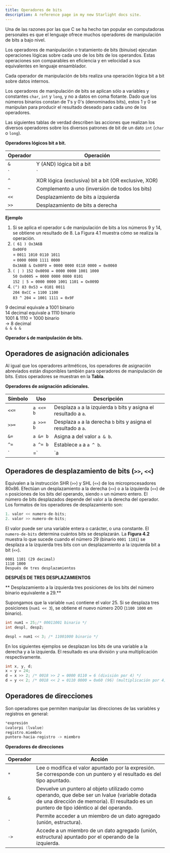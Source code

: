 ```yaml
---
title: Operadores de bits
description: A reference page in my new Starlight docs site.
---
```


Una de las razones por las que C se ha hecho tan popular en computadoras personales es que el lenguaje ofrece muchos operadores de manipulación de bits a bajo nivel.  

Los operadores de manipulación o tratamiento de bits (binuise) ejecutan operaciones lógicas sobre cada uno de los bits de los operandos. Estas operaciones son comparables en eficiencia y en velocidad a sus equivalentes en lenguaje ensamblador.  

Cada operador de manipulación de bits realiza una operación lógica bit a bit sobre datos internos.  

Los operadores de manipulación de bits se aplican sólo a variables y constantes `char`, `int` y `long`, y no a datos en coma flotante. Dado que los números binarios constan de 1's y 0's (denominados bits), estos 1 y 0 se manipulan para producir el resultado deseado para cada uno de los operadores.  

Las siguientes tablas de verdad describen las acciones que realizan los diversos operadores sobre los diversos patrones de bit de un dato `int` (`char` o `long`).  

**Operadores lógicos bit a bit.**

| Operador | Operación |
|----------|-----------|
| `&`      | Y (AND) lógica bit a bit |
| `|`      | O (OR) lógica (inclusiva) bit a bit |
| `^`      | XOR lógica (exclusiva) bit a bit (OR exclusive, XOR) |
| `~`      | Complemento a uno (inversión de todos los bits) |
| `<<`     | Desplazamiento de bits a izquierda |
| `>>`     | Desplazamiento de bits a derecha |

**Ejemplo**  

1. Si se aplica el operador `&` de manipulación de bits a los números 9 y 14, se obtiene un resultado de 8. La Figura 4.1 muestra cómo se realiza la operación.  
2. `( 61 ) Ox3A6B`  
   `Ox00F0`  
   = `0011 1010 0110 1011`  
   = `0000 0000 1111 0000`  
   `Ox3A6B & Ox00F0 = 0000 0000 0110 0000 = 0x0060`  
3. `( | ) 152 Ox0098 = 0000 0000 1001 1000`  
   `50 Ox0005 = 0000 0000 0000 0101`  
   `152 | 5 = 0000 0000 1001 1101 = Ox009D`  
4. `(^) 83 0x53 = 0101 0011`  
   `204 0xCC = 1100 1100`  
   `83 ^ 204 = 1001 1111 = 0x9F`  

9 decimal equivale a 1001 binario  
14 decimal equivale a 1110 binario  
1001 & 1110 = 1000 binario  
→ 8 decimal  
`& & & &`  

**Operador `&` de manipulación de bits.**

## Operadores de asignación adicionales
Al igual que los operadores aritméticos, los operadores de asignación abreviados están disponibles también para operadores de manipulación de bits. Estos operadores se muestran en la **Tabla**.

**Operadores de asignación adicionales.**

| Símbolo | Uso         | Descripción                                                  |
|---------|-------------|--------------------------------------------------------------|
| `<<=`   | `a <<= b`   | Desplaza `a` a la izquierda `b` bits y asigna el resultado a `a`. |
| `>>=`   | `a >>= b`   | Desplaza `a` a la derecha `b` bits y asigna el resultado a `a`. |
| `&=`    | `a &= b`    | Asigna a del valor `a & b`.                                   |
| `^=`    | `a ^= b`    | Establece `a` a `a ^ b`.                                      |
| `|=`    | `a |= b`    | Establece `a` a `a | b`.                                      |

## Operadores de desplazamiento de bits (`>>`, `<<`)

Equivalen a la instrucción SHR (`>>`) y SHL (`<<`) de los microprocesadores 80x86. Efectúan un desplazamiento a la derecha (`>>`) o a la izquierda (`<<`) de `n` posiciones de los bits del operando, siendo `n` un número entero. El número de bits desplazados depende del valor a la derecha del operador. Los formatos de los operadores de desplazamiento son:

```c
1. valor << numero-de-bits;
2. valor >> numero-de-bits;
```

El valor puede ser una variable entera o carácter, o una constante. El `numero-de-bits` determina cuántos bits se desplazarán. La **Figura 4.2** muestra lo que sucede cuando el número 29 (binario `0001 1101`) se desplaza a la izquierda tres bits con un desplazamiento a la izquierda bit a bit (`<<`).

```
0001 1101 (29 decimal)
1110 1000
Después de tres desplazamientos
```

**DESPUÉS DE TRES DESPLAZAMIENTOS**

** Desplazamiento a la izquierda tres posiciones de los bits del número binario equivalente a 29.**

Supongamos que la variable `num1` contiene el valor 25. Si se desplaza tres posiciones (`num1 << 3`), se obtiene el nuevo número 200 (`1100 1000` en binario).

```c
int num1 = 25;/* 00011001 binario */
int despl, desp2;

despl = num1 << 3; /* 11001000 binario */
```

En los siguientes ejemplos se desplazan los bits de una variable a la derecha y a la izquierda. El resultado es una división y una multiplicación respectivamente.

```c
int x, y, d;
x = y = 24;
d = x >> 2; /* 0018 >> 2 = 0000 0110 = 6 (división por 4) */
d = y << 2; /* 0018 << 2 = 0110 0000 = 0x60 (96) (multiplicación por 4) */
```

## Operadores de direcciones
Son operadores que permiten manipular las direcciones de las variables y registros en general:

```c
*expresión
&valorpi (lvalue)
registro.miembro
puntero-hacia-registro -> miembro
```

**Operadores de direcciones**

| Operador | Acción |
|----------|--------|
| `*`      | Lee o modifica el valor apuntado por la expresión. Se corresponde con un puntero y el resultado es del tipo apuntado. |
| `&`      | Devuelve un puntero al objeto utilizado como operando, que debe ser un lvalue (variable dotada de una dirección de memoria). El resultado es un puntero de tipo idéntico al del operando. |
| `.`      | Permite acceder a un miembro de un dato agregado (unión, estructura). |
| `->`     | Accede a un miembro de un dato agregado (unión, estructura) apuntado por el operando de la izquierda. |
